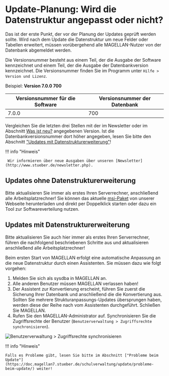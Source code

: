 # Update-Planung: Wird die Datenstruktur angepasst oder nicht?

Das ist der erste Punkt, der vor der Planung der Updates geprüft werden sollte. Wird nach dem Update die Datenstruktur um neue Felder oder Tabellen erweitert, müssen vorübergehend alle MAGELLAN-Nutzer von der Datenbank abgemeldet werden.

Die Versionsnummer besteht aus einem Teil, der die Ausgabe der Software kennzeichnet und einem Teil, der die Ausgabe der Datenbankversion kennzeichnet. Die Versionsnummer finden Sie im Programm unter `Hilfe > Version und Lizenz`.

Beispiel:
**Version 7.0.0 700**

Versionsnummer für die Software|Versionsnummer der Datenbank
---|---
7.0.0|700

Vergleichen Sie die letzten drei Stellen mit der im Newsletter oder im Abschnitt [Was ist neu?](https://doc.magellan7.stueber.de/changelog/changelog/) angegebenen Version. Ist die Datenbankversionsnummer dort höher angegeben, lesen Sie bitte den Abschnitt ["Updates mit Datenstrukturerweiterung"](https://doc.magellan7.stueber.de/schulverwaltung/update/vorbereitung/#updates-mit-datenstrukturerweiterung)!

!!! info "Hinweis"

     Wir informieren über neue Ausgaben über unseren [Newsletter](http://www.stueber.de/newsletter.php). 

## Updates ohne Datenstrukturerweiterung

Bitte aktualisieren Sie immer als erstes Ihren Serverrechner, anschließend alle Arbeitsplatzrechner! Sie können das aktuelle [msi-Paket](https://download.stueber.de/bin/de/MAGELLAN/v7/MAGELLAN7.msi) von unserer Webseite herunterladen und direkt per Doppelklick starten oder dazu ein Tool zur Softwareverteilung nutzen.

## Updates mit Datenstrukturerweiterung

Bitte aktualisieren Sie auch hier immer als erstes Ihren Serverrechner, führen die nachfolgend beschriebenen Schritte aus und aktualisieren anschließend alle Arbeitsplatzrechner!

Beim ersten Start von MAGELLAN erfolgt eine automatische Anpassung an die neue Datenstruktur durch einen Assistenten. Sie müssen dazu wie folgt vorgehen:

1. Melden Sie sich als sysdba in MAGELLAN an. 
2.  Alle anderen Benutzer müssen MAGELLAN verlassen haben!        
3.  Der Assistent zur Konvertierung erscheint, führen Sie zuerst die Sicherung Ihrer Datenbank und anschließend die die Konvertierung aus. Sollten Sie mehrere Strukturanpassungs-Updates übersprungen haben, werden diese der Reihe nach vom Assistenten durchgeführt. Schließen Sie MAGELLAN.
4. Rufen Sie den MAGELLAN-Administrator auf. Synchronisieren Sie die Zugriffsrechte der Benutzer (`Benutzerverwaltung > Zugriffsrechte synchronisieren`).

![`Benutzerverwaltung > Zugriffsrechte synchronisieren`](/assets/images/zugriffsrechte.sync.png)

!!! info "Hinweis"

    Falls es Probleme gibt, lesen Sie bitte im Abschnitt ["Probleme beim Update"](https://doc.magellan7.stueber.de/schulverwaltung/update/probleme-beim-update/) weiter!

